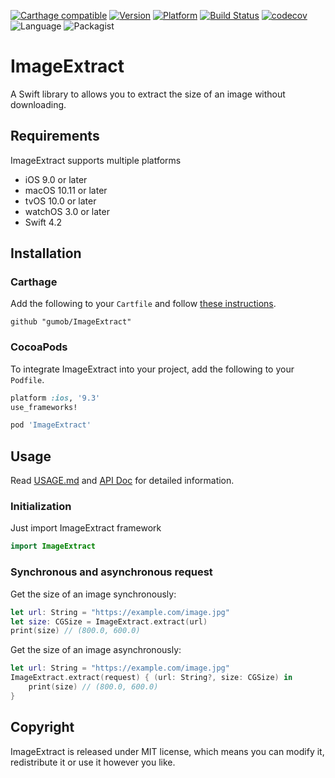 [![Carthage compatible](https://img.shields.io/badge/Carthage-compatible-4BC51D.svg)](https://github.com/gumob/ImageExtract)
[![Version](http://img.shields.io/cocoapods/v/ImageExtract.svg)](http://cocoadocs.org/docsets/ImageExtract)
[![Platform](http://img.shields.io/cocoapods/p/ImageExtract.svg)](http://cocoadocs.org/docsets/ImageExtract)
[![Build Status](https://travis-ci.com/gumob/ImageExtract.svg?branch=master)](https://travis-ci.com/gumob/ImageExtract)
[![codecov](https://codecov.io/gh/gumob/ImageExtract/branch/master/graph/badge.svg)](https://codecov.io/gh/gumob/ImageExtract)
![Language](https://img.shields.io/badge/Language-Swift%204.2-orange.svg)
![Packagist](https://img.shields.io/packagist/l/doctrine/orm.svg)

# ImageExtract
A Swift library to allows you to extract the size of an image without downloading.

## Requirements

ImageExtract supports multiple platforms
- iOS 9.0 or later
- macOS 10.11 or later
- tvOS 10.0 or later
- watchOS 3.0 or later
- Swift 4.2

## Installation

### Carthage

Add the following to your `Cartfile` and follow [these instructions](https://github.com/Carthage/Carthage#adding-frameworks-to-an-application).

```
github "gumob/ImageExtract"
```

### CocoaPods

To integrate ImageExtract into your project, add the following to your `Podfile`.

```ruby
platform :ios, '9.3'
use_frameworks!

pod 'ImageExtract'
```

## Usage

Read [USAGE.md](https://github.com/gumob/ImageExtract/blob/master/USAGE.md) and [API Doc](https://gumob.github.io/ImageExtract/) for detailed information.

### Initialization

Just import ImageExtract framework
```swift
import ImageExtract
```

### Synchronous and asynchronous request

Get the size of an image synchronously:
```swift
let url: String = "https://example.com/image.jpg"
let size: CGSize = ImageExtract.extract(url)
print(size) // (800.0, 600.0)
```

Get the size of an image asynchronously:
```swift
let url: String = "https://example.com/image.jpg"
ImageExtract.extract(request) { (url: String?, size: CGSize) in
    print(size) // (800.0, 600.0)
}
```

## Copyright

ImageExtract is released under MIT license, which means you can modify it, redistribute it or use it however you like.
